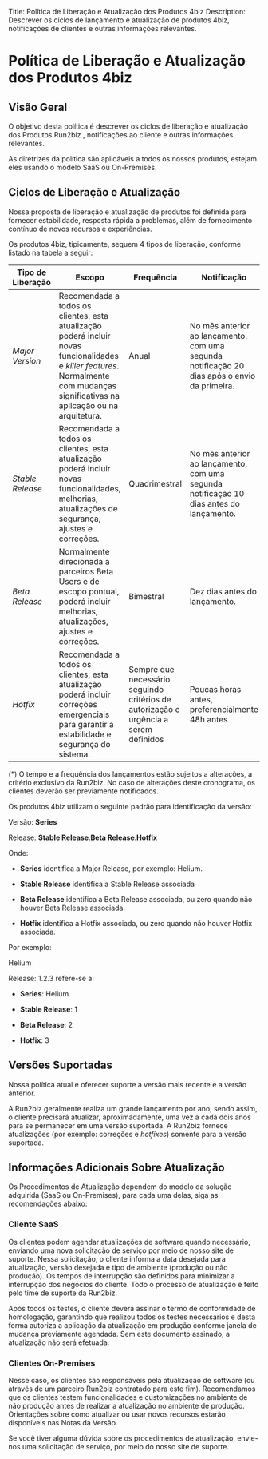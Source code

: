 Title: Política de Liberação e Atualização dos Produtos 4biz
Description: Descrever os ciclos de lançamento e atualização de produtos 4biz, notificações de clientes e outras informações relevantes.

# Política de Liberação e Atualização dos Produtos 4biz

## Visão Geral

O objetivo desta política é descrever os ciclos de liberação e atualização dos Produtos Run2biz , notificações ao cliente e outras informações relevantes.

As diretrizes da política são aplicáveis a todos os nossos produtos, estejam eles usando o modelo SaaS ou On-Premises.

## Ciclos de Liberação e Atualização

Nossa proposta de liberação e atualização de produtos foi definida para fornecer estabilidade, resposta rápida a problemas, além de fornecimento contínuo de novos recursos e experiências.

Os produtos 4biz, tipicamente, seguem 4 tipos de liberação, conforme listado na tabela a seguir:

|**Tipo de Liberação**|**Escopo**|**Frequência**|**Notificação**|
|---------------------|----------|--------------|---------------|
|*Major Version*|Recomendada a todos os clientes, esta atualização poderá incluir novas funcionalidades e *killer features*. Normalmente com mudanças significativas na aplicação ou na arquitetura.|Anual|No mês anterior ao lançamento, com uma segunda notificação 20 dias após o envio da primeira.|
|*Stable Release*|Recomendada a todos os clientes, esta atualização poderá incluir novas funcionalidades, melhorias, atualizações de segurança, ajustes e correções.|Quadrimestral|No mês anterior ao lançamento, com uma segunda notificação 10 dias antes do lançamento.|
|*Beta Release*|Normalmente direcionada a parceiros Beta Users e de escopo pontual, poderá incluir melhorias, atualizações, ajustes e correções.|Bimestral|Dez dias antes do lançamento.|
|*Hotfix*|Recomendada a todos os clientes, esta atualização poderá incluir correções emergenciais para garantir a estabilidade e segurança do sistema.|Sempre que necessário seguindo critérios de autorização e urgência a serem definidos|Poucas horas antes, preferencialmente 48h antes|

(*) O tempo e a frequência dos lançamentos estão sujeitos a alterações, a critério exclusivo da Run2biz. No caso de alterações deste cronograma, os clientes deverão ser previamente notificados.

Os produtos 4biz utilizam o seguinte padrão para identificação da versão:

Versão: **Series**

Release: **Stable Release**.**Beta Release**.**Hotfix**

Onde:

- **Series** identifica a Major Release, por exemplo: Helium.

- **Stable Release** identifica a Stable Release associada

- **Beta Release** identifica a Beta Release associada, ou zero quando não houver Beta Release associada.

- **Hotfix** identifica a Hotfix associada, ou zero quando não houver Hotfix associada.

Por exemplo:

Helium

Release: 1.2.3 refere-se a:

- **Series**: Helium.

- **Stable Release**: 1

- **Beta Release**: 2

- **Hotfix**: 3
  
## Versões Suportadas  

Nossa política atual é oferecer suporte a versão mais recente e a versão anterior.

A Run2biz geralmente realiza um grande lançamento por ano, sendo assim, o cliente precisará atualizar, aproximadamente, uma vez a cada dois anos para se permanecer em uma versão suportada. A Run2biz fornece atualizações (por exemplo: correções e *hotfixes*) somente para a versão suportada.

## Informações Adicionais Sobre Atualização

Os Procedimentos de Atualização dependem do modelo da solução adquirida (SaaS ou On-Premises), para cada uma delas, siga as recomendações abaixo:

### Cliente SaaS

Os clientes podem agendar atualizações de software quando necessário, enviando uma nova solicitação de serviço por meio de nosso site de suporte. Nessa solicitação, o cliente informa a data desejada para atualização, versão desejada e tipo de ambiente (produção ou não produção). Os tempos de interrupção são definidos para minimizar a interrupção dos negócios do cliente. Todo o processo de atualização é feito pelo time de suporte da Run2biz.

Após todos os testes, o cliente deverá assinar o termo de conformidade de homologação, garantindo que realizou todos os testes necessários e desta forma autoriza a aplicação da atualização em produção conforme janela de mudança previamente agendada. Sem este documento assinado, a atualização não será efetuada.

### Clientes On-Premises

Nesse caso, os clientes são responsáveis pela atualização de software (ou através de um parceiro Run2biz contratado para este fim). Recomendamos que os clientes testem funcionalidades e customizações no ambiente de não produção antes de realizar a atualização no ambiente de produção. Orientações sobre como atualizar ou usar novos recursos estarão disponíveis nas Notas da Versão.

Se você tiver alguma dúvida sobre os procedimentos de atualização, envie-nos uma solicitação de serviço, por meio do nosso site de suporte.
